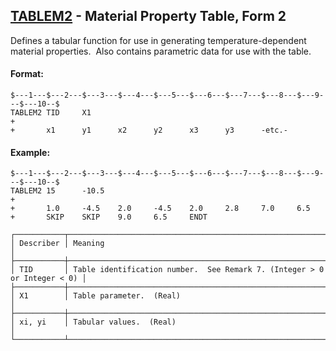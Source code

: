 ## [TABLEM2](https://help.hexagonmi.com/bundle/MSC_Nastran_2022.4/page/Nastran_Combined_Book/qrg/bulktuv/TOC.TABLEM2.xhtml) - Material Property Table, Form 2

Defines a tabular function for use in generating temperature-dependent material properties.  Also contains parametric data for use with the table.

#### Format:

```nastran
$---1---$---2---$---3---$---4---$---5---$---6---$---7---$---8---$---9---$---10--$
TABLEM2 TID     X1                                                      +       
+       x1      y1      x2      y2      x3      y3      -etc.-                  
```

#### Example:

```nastran
$---1---$---2---$---3---$---4---$---5---$---6---$---7---$---8---$---9---$---10--$
TABLEM2 15      -10.5                                                   +       
+       1.0     -4.5    2.0     -4.5    2.0     2.8     7.0     6.5             
+       SKIP    SKIP    9.0     6.5     ENDT                                    
```

```text
┌───────────┬──────────────────────────────────────────────────────────────────────────┐
│ Describer │ Meaning                                                                  │
├───────────┼──────────────────────────────────────────────────────────────────────────┤
│ TID       │ Table identification number.  See Remark 7. (Integer > 0 or Integer < 0) │
├───────────┼──────────────────────────────────────────────────────────────────────────┤
│ X1        │ Table parameter.  (Real)                                                 │
├───────────┼──────────────────────────────────────────────────────────────────────────┤
│ xi, yi    │ Tabular values.  (Real)                                                  │
└───────────┴──────────────────────────────────────────────────────────────────────────┘
```
